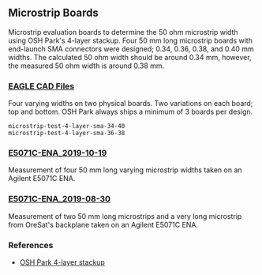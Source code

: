 ## Microstrip Boards

Microstrip evaluation boards to determine the 50 ohm microstrip width using OSH Park's 4-layer stackup.  Four 50 mm long microstrip boards with end-launch SMA connectors were designed; 0.34, 0.36, 0.38, and 0.40 mm widths.  The calculated 50 ohm width should be around 0.34 mm, however, the measured 50 ohm width is around 0.38 mm.

### [EAGLE CAD Files](../../eagle/test/)
Four varying widths on two physical boards.  Two variations on each board; top and bottom.  OSH Park always ships a minimum of 3 boards per design.

    microstrip-test-4-layer-sma-34-40
    microstrip-test-4-layer-sma-36-38

### [E5071C-ENA_2019-10-19](E5071C-ENA_2019-10-19)
Measurement of four 50 mm long varying microstrip widths taken on an Agilent E5071C ENA.

### [E5071C-ENA_2019-08-30](E5071C-ENA_2019-08-30)
Measurement of two 50 mm long microstrips and a very long microstrip from OreSat's backplane taken on an Agilent E5071C ENA.

### References
- [OSH Park 4-layer stackup](https://docs.oshpark.com/services/four-layer/)
